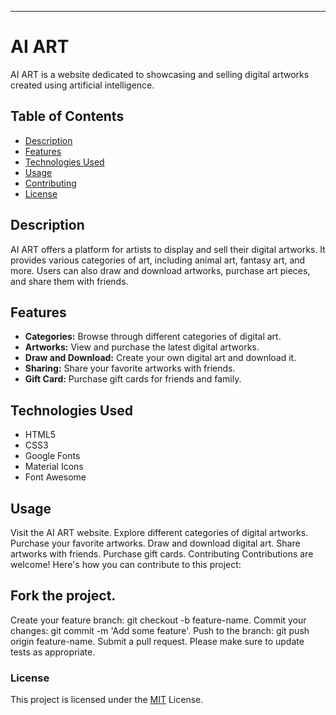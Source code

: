 
---

# AI ART

AI ART is a website dedicated to showcasing and selling digital artworks created using artificial intelligence.

## Table of Contents

- [Description](#description)
- [Features](#features)
- [Technologies Used](#technologies-used)
- [Usage](#usage)
- [Contributing](#contributing)
- [License](#license)

## Description

AI ART offers a platform for artists to display and sell their digital artworks. It provides various categories of art, including animal art, fantasy art, and more. Users can also draw and download artworks, purchase art pieces, and share them with friends.

## Features

- **Categories:** Browse through different categories of digital art.
- **Artworks:** View and purchase the latest digital artworks.
- **Draw and Download:** Create your own digital art and download it.
- **Sharing:** Share your favorite artworks with friends.
- **Gift Card:** Purchase gift cards for friends and family.

## Technologies Used

- HTML5
- CSS3
- Google Fonts
- Material Icons
- Font Awesome

## Usage
Visit the AI ART website.
Explore different categories of digital artworks.
Purchase your favorite artworks.
Draw and download digital art.
Share artworks with friends.
Purchase gift cards.
Contributing
Contributions are welcome! Here's how you can contribute to this project:

## Fork the project.
Create your feature branch: git checkout -b feature-name.
Commit your changes: git commit -m 'Add some feature'.
Push to the branch: git push origin feature-name.
Submit a pull request.
Please make sure to update tests as appropriate.

### License
This project is licensed under the [MIT](https://www.bing.com/search?pglt=161&q=mit+license&cvid=f759def38b5249aca9137df1dea011a5&gs_lcrp=EgZjaHJvbWUyBggAEEUYOTIGCAEQRRg8MgYIAhBFGDwyBggDEEUYPNIBCDQyNDVqMGoxqAIAsAIA&FORM=ANNTA1&PC=SCOOBE) License.
